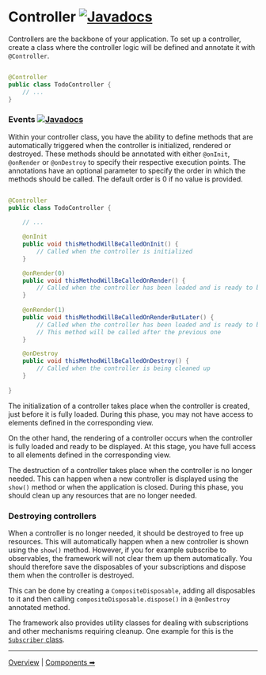 # Controller [![Javadocs](https://javadoc.io/badge2/org.fulib/fulibFx/Javadocs.svg?color=green)](https://javadoc.io/doc/org.fulib/fulibFx/latest/org/fulib/fx/annotation/controller/Controller.html) 

Controllers are the backbone of your application. To set up a controller, create a class where the controller logic will
be defined and annotate it with `@Controller`.

```java

@Controller
public class TodoController {
    // ...
}
```

### Events [![Javadocs](https://javadoc.io/badge2/org.fulib/fulibFx/Javadocs.svg?color=green)](https://javadoc.io/doc/org.fulib/fulibFx/latest/org/fulib/fx/annotation/event/package-summary.html)

Within your controller class, you have the ability to define methods that are automatically triggered when the
controller is initialized, rendered or destroyed. These methods should be annotated with either `@onInit`, `@onRender`
or `@onDestroy` to specify their respective execution points. The annotations have an optional parameter to specify the
order in which the methods should be called. The default order is 0 if no value is provided.

```java

@Controller
public class TodoController {
    
    // ...

    @onInit
    public void thisMethodWillBeCalledOnInit() {
        // Called when the controller is initialized
    }

    @onRender(0)
    public void thisMethodWillBeCalledOnRender() {
        // Called when the controller has been loaded and is ready to be displayed
    }
    
    @onRender(1)
    public void thisMethodWillBeCalledOnRenderButLater() {
        // Called when the controller has been loaded and is ready to be displayed
        // This method will be called after the previous one
    }

    @onDestroy
    public void thisMethodWillBeCalledOnDestroy() {
        // Called when the controller is being cleaned up
    }
    
}
```

The initialization of a controller takes place when the controller is created, just before it is fully loaded. During
this phase, you may not have access to elements defined in the corresponding view.

On the other hand, the rendering of a controller occurs when the controller is fully loaded and ready to be displayed.
At this stage, you have full access to all elements defined in the corresponding view.

The destruction of a controller takes place when the controller is no longer needed. This can happen when a new controller
is displayed using the `show()` method or when the application is closed. During this phase, you should clean up any
resources that are no longer needed.

### Destroying controllers

When a controller is no longer needed, it should be destroyed to free up resources. This will automatically happen when
a new controller is shown using the `show()` method. However, if you for example subscribe to observables, the framework
will not clear them up them automatically. You should therefore save the disposables of your subscriptions and dispose them
when the controller is destroyed.

This can be done by creating a `CompositeDisposable`, adding all disposables to it and then calling `compositeDisposable.dispose()`
in a `@onDestroy` annotated method.

The framework also provides utility classes for dealing with subscriptions and other mechanisms requiring cleanup.
One example for this is the [`Subscriber` class](../features/1-subscriber.md).


---

[Overview](README.md) | [Components ➡](2-components.md)